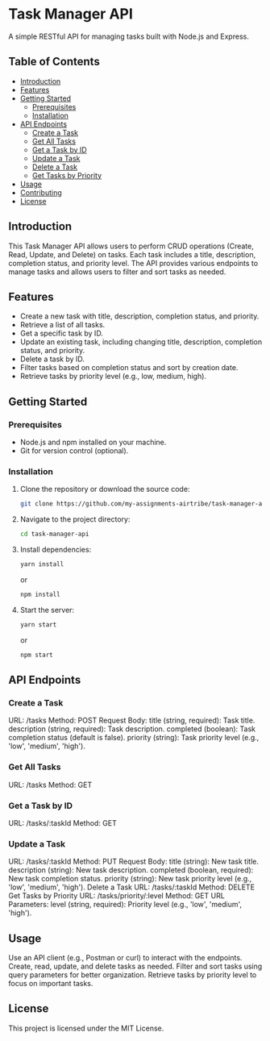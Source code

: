 # Task Manager API

A simple RESTful API for managing tasks built with Node.js and Express.

## Table of Contents

- [Introduction](#introduction)
- [Features](#features)
- [Getting Started](#getting-started)
  - [Prerequisites](#prerequisites)
  - [Installation](#installation)
- [API Endpoints](#api-endpoints)
  - [Create a Task](#create-a-task)
  - [Get All Tasks](#get-all-tasks)
  - [Get a Task by ID](#get-a-task-by-id)
  - [Update a Task](#update-a-task)
  - [Delete a Task](#delete-a-task)
  - [Get Tasks by Priority](#get-tasks-by-priority)
- [Usage](#usage)
- [Contributing](#contributing)
- [License](#license)

## Introduction

This Task Manager API allows users to perform CRUD operations (Create, Read, Update, and Delete) on tasks. Each task includes a title, description, completion status, and priority level. The API provides various endpoints to manage tasks and allows users to filter and sort tasks as needed.

## Features

- Create a new task with title, description, completion status, and priority.
- Retrieve a list of all tasks.
- Get a specific task by ID.
- Update an existing task, including changing title, description, completion status, and priority.
- Delete a task by ID.
- Filter tasks based on completion status and sort by creation date.
- Retrieve tasks by priority level (e.g., low, medium, high).

## Getting Started

### Prerequisites

- Node.js and npm installed on your machine.
- Git for version control (optional).

### Installation

1. Clone the repository or download the source code:

   ```bash
   git clone https://github.com/my-assignments-airtribe/task-manager-api.git
   ```

2. Navigate to the project directory:

   ```bash
   cd task-manager-api
   ```
3. Install dependencies:

   ```bash
   yarn install
   ```
    or
    ```bash
    npm install
    ```
4. Start the server:

   ```bash
   yarn start
   ```
    or
    ```bash
    npm start
    ```

## API Endpoints

### Create a Task

URL: /tasks
Method: POST
Request Body:
title (string, required): Task title.
description (string, required): Task description.
completed (boolean): Task completion status (default is false).
priority (string): Task priority level (e.g., 'low', 'medium', 'high').

### Get All Tasks
URL: /tasks
Method: GET

### Get a Task by ID
URL: /tasks/:taskId
Method: GET

### Update a Task
URL: /tasks/:taskId
Method: PUT
Request Body:
title (string): New task title.
description (string): New task description.
completed (boolean, required): New task completion status.
priority (string): New task priority level (e.g., 'low', 'medium', 'high').
Delete a Task
URL: /tasks/:taskId
Method: DELETE
Get Tasks by Priority
URL: /tasks/priority/:level
Method: GET
URL Parameters:
level (string, required): Priority level (e.g., 'low', 'medium', 'high').

## Usage
Use an API client (e.g., Postman or curl) to interact with the endpoints.
Create, read, update, and delete tasks as needed.
Filter and sort tasks using query parameters for better organization.
Retrieve tasks by priority level to focus on important tasks.

## License
This project is licensed under the MIT License.